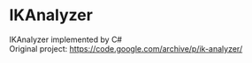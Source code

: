 # IKAnalyzer
IKAnalyzer implemented by C#  
Original project: https://code.google.com/archive/p/ik-analyzer/
